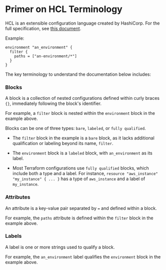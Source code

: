 # Primer on HCL Terminology

HCL is an extensible configuration language created by HashiCorp. For the full specification, see [this document](https://github.com/hashicorp/hcl/blob/main/hclsyntax/spec.md).


Example:
```hcl
environment "an_environment" {
  filter {
    paths = ["an-environment/*"]
  }
}
```

The key terminology to understand the documentation below includes:

### Blocks

A block is a collection of nested configurations defined within curly braces `{}`, immediately following the block's identifier.

For example, a `filter` block is nested within the `environment` block in the example above.

Blocks can be one of three types: `bare`, `labeled`, or `fully qualified`.

- The `filter` block in the example is a `bare` block, as it lacks additional qualification or labeling beyond its name, `filter`.

- The `environment` block is a `labeled` block, with `an_environment` as its label.

- Most Terraform configurations use `fully qualified` blocks, which include both a type and a label. For instance, `resource "aws_instance" "my_instance" { ... }` has a type of `aws_instance` and a label of `my_instance`.


### Attributes

An attribute is a key-value pair separated by `=` and defined within a block.

For example, the `paths` attribute is defined within the `filter` block in the example above.


### Labels

A label is one or more strings used to qualify a block.

For example, the `an_environment` label qualifies the `environment` block in the example above.

